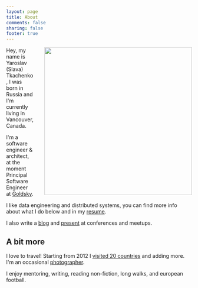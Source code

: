 ```yaml
---
layout: page
title: About
comments: false
sharing: false
footer: true
---
```


<img src="/images/pages/me_about_page_speaking.jpg" width="400" style="float: right; margin-left: 30px;" />

Hey, my name is Yaroslav (Slava) Tkachenko, I was born in Russia and I'm currently living in Vancouver, Canada.

I'm a software engineer & architect, at the moment Principal Software Engineer at [Goldsky](https://goldsky.io).

I like data engineering and distributed systems, you can find more info about what I do below and in my [resume](/files/resume-yaroslav-tkachenko.pdf).

I also write a [blog](/blog/archives) and [present](/talks) at conferences and meetups.

## A bit more

I love to travel! Starting from 2012 I [visited 20 countries](http://ca.igotoworld.com/en/visited-map/9924.htm) and adding more. I'm an occasional [photographer](https://www.instagram.com/sap1ens/).

I enjoy mentoring, writing, reading non-fiction, long walks, and european football.  
